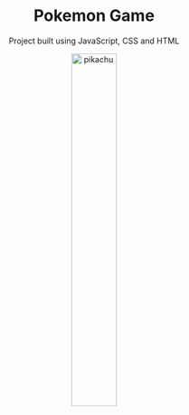 <h1 align="center">Pokemon Game</h1>

<div align="center">
  <p>Project built using JavaScript, CSS and HTML</p>
  <img src="https://freepngimg.com/download/pokemon/37444-9-pikachu-file.png" alt="pikachu" height=40% width=40%>
</div>

